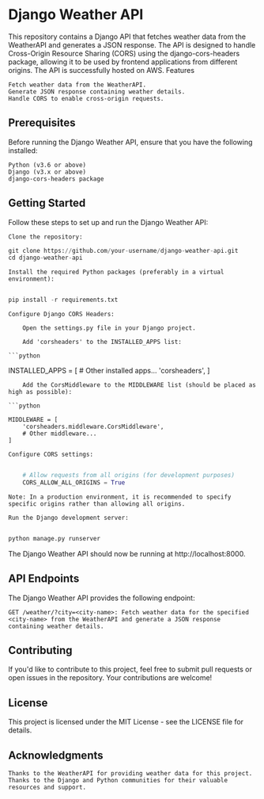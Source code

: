 # Django Weather API

This repository contains a Django API that fetches weather data from the WeatherAPI and generates a JSON response. The API is designed to handle Cross-Origin Resource Sharing (CORS) using the django-cors-headers package, allowing it to be used by frontend applications from different origins. The API is successfully hosted on AWS.
Features

    Fetch weather data from the WeatherAPI.
    Generate JSON response containing weather details.
    Handle CORS to enable cross-origin requests.

## Prerequisites

Before running the Django Weather API, ensure that you have the following installed:

    Python (v3.6 or above)
    Django (v3.x or above)
    django-cors-headers package

## Getting Started

Follow these steps to set up and run the Django Weather API:

    Clone the repository:

```python
git clone https://github.com/your-username/django-weather-api.git
cd django-weather-api
```
    Install the required Python packages (preferably in a virtual environment):

```python

pip install -r requirements.txt
```
    Configure Django CORS Headers:

        Open the settings.py file in your Django project.

        Add 'corsheaders' to the INSTALLED_APPS list:

    ```python

INSTALLED_APPS = [
    # Other installed apps...
    'corsheaders',
]
```
    Add the CorsMiddleware to the MIDDLEWARE list (should be placed as high as possible):

```python

MIDDLEWARE = [
    'corsheaders.middleware.CorsMiddleware',
    # Other middleware...
]
```
    Configure CORS settings:

```python

    # Allow requests from all origins (for development purposes)
    CORS_ALLOW_ALL_ORIGINS = True
```
    Note: In a production environment, it is recommended to specify specific origins rather than allowing all origins.

    Run the Django development server:

```python

python manage.py runserver
```
The Django Weather API should now be running at http://localhost:8000.
## API Endpoints

The Django Weather API provides the following endpoint:

    GET /weather/?city=<city-name>: Fetch weather data for the specified <city-name> from the WeatherAPI and generate a JSON response containing weather details.

## Contributing

If you'd like to contribute to this project, feel free to submit pull requests or open issues in the repository. Your contributions are welcome!
## License

This project is licensed under the MIT License - see the LICENSE file for details.
## Acknowledgments

    Thanks to the WeatherAPI for providing weather data for this project.
    Thanks to the Django and Python communities for their valuable resources and support.
